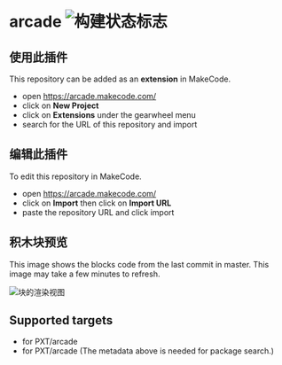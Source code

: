 # arcade ![构建状态标志](https://github.com/wyp119/arcade/workflows/MakeCode/badge.svg)



## 使用此插件

This repository can be added as an **extension** in MakeCode.

* open https://arcade.makecode.com/
* click on **New Project**
* click on **Extensions** under the gearwheel menu
* search for the URL of this repository and import

## 编辑此插件

To edit this repository in MakeCode.

* open https://arcade.makecode.com/
* click on **Import** then click on **Import URL**
* paste the repository URL and click import

## 积木块预览

This image shows the blocks code from the last commit in master.
This image may take a few minutes to refresh.

![块的渲染视图](https://github.com/wyp119/arcade/raw/master/.makecode/blocks.png)

## Supported targets

* for PXT/arcade
* for PXT/arcade
(The metadata above is needed for package search.)

